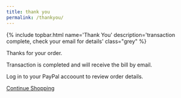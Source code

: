 ```yaml
---
title: thank you
permalink: /thankyou/
---
```

<section markdown="1" class="thankyou">
{% include topbar.html name='Thank You' description='transaction complete, check your email for details' class="grey" %}

Thanks for your order.

Transaction is completed and will receive the bill by email.

Log in to your PayPal accoount to review order details.

<p id="continue-link">
  <a href="{{ site.baseurl }}/">Continue Shopping</a>
</p>

</section>
